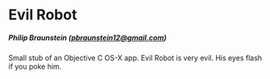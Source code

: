 # Evil Robot
##### Philip Braunstein (pbraunstein12@gmail.com)

Small stub of an Objective C OS-X app. Evil Robot is very evil. His eyes flash
if you poke him.
